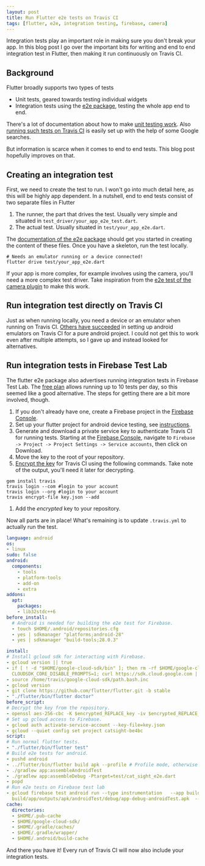 ```yaml
---
layout: post
title: Run Flutter e2e tests on Travis CI
tags: [flutter, e2e, integration testing, firebase, camera]
---
```


Integration tests play an important role in making sure you don't break your app. In this blog post I go over the important bits for writing and end to end integration test in Flutter, then making it run continuously on Travis CI.

## Background

Flutter broadly supports two types of tests

* Unit tests, geared towards testing individual widgets
* Integration tests using the [e2e package](https://pub.dev/packages/e2e), testing the whole app end to end.

There's a lot of documentation about how to make [unit testing work](https://flutter.dev/docs/cookbook/testing/widget/introduction). Also [running such tests on Travis CI](https://medium.com/flutter/test-flutter-apps-on-travis-3fd5142ecd8c) is easily set up with the help of some Google searches.

But information is scarce when it comes to end to end tests. This blog post hopefully improves on that.

## Creating an integration test

First, we need to create the test to run. I won't go into much detail here, as this will be highly app dependent. In a nutshell, end to end tests consist of two separate files in Flutter

1. The runner, the part that drives the test. Usually very simple and situated in `test_driver/your_app_e2e_test.dart`.
2. The actual test. Usually situated in `test/your_app_e2e.dart`.

The [documentation of the e2e package](https://pub.dev/packages/e2e) should get you started in creating the content of these files. Once you have a skeleton, run the test locally.

    # Needs an emulator running or a device connected!
    flutter drive test/your_app_e2e.dart

If your app is more complex, for example involves using the camera, you'll need a more complex test driver. Take inspiration from the [e2e test of the camera plugin](https://github.com/flutter/plugins/blob/master/packages/camera/example/test_driver/camera_e2e_test.dart) to make this work.

## Run integration test directly on Travis CI

Just as when running locally, you need a device or an emulator when running on Travis CI. [Others have succeeded](https://github.com/ankidroid/Anki-Android/blob/master/.travis.yml) in setting up android emulators on Travis CI for a pure android project. I could not get this to work even after multiple attempts, so I gave up and instead looked for alternatives.

## Run integration tests in Firebase Test Lab

The flutter e2e package also advertises running integration tests in Firebase Test Lab. The [free plan](https://firebase.google.com/pricing) allows running up to 10 tests per day, so this seemed like a good alternative. The steps for getting there are a bit more involved, though.

1. If you don't already have one, create a Firebase project in the [Firebase Console](https://console.firebase.google.com/).
1. Set up your flutter project for android device testing, see [instructions](https://pub.dev/packages/e2e#android-device-testing).
1. Generate and download a private service key to authenticate Travis CI for running tests. Starting at the [Firebase Console](https://console.firebase.google.com/), navigate to `Firebase -> Project -> Project Settings -> Service accounts`, then click on Download.
1. Move the key to the root of your repository.
1. [Encrypt the key](https://docs.travis-ci.com/user/encrypting-files/) for Travis CI using the following commands. Take note of the output, you'll need it later for decrypting.
```
gem install travis
travis login --com #login to your account
travis login --org #login to your account
travis encrypt-file key.json --add
```
1. Add the *encrypted* key to your repository.

Now all parts are in place! What's remaining is to update `.travis.yml` to actually run the test.

```yaml
language: android
os:
- linux
sudo: false
android:
  components:
    - tools
    - platform-tools
    - add-on
    - extra
addons:
  apt:
    packages:
    - lib32stdc++6
before_install:
  # Android is needed for building the e2e test for Firebase.
  - touch $HOME/.android/repositories.cfg
  - yes | sdkmanager "platforms;android-28"
  - yes | sdkmanager "build-tools;28.0.3"

install:
# Install gcloud sdk for interacting with Firebase.
- gcloud version || true
- if [ ! -d "$HOME/google-cloud-sdk/bin" ]; then rm -rf $HOME/google-cloud-sdk; export
  CLOUDSDK_CORE_DISABLE_PROMPTS=1; curl https://sdk.cloud.google.com | bash; fi
- source /home/travis/google-cloud-sdk/path.bash.inc
- gcloud version
- git clone https://github.com/flutter/flutter.git -b stable
- "./flutter/bin/flutter doctor"
before_script:
# Decrypt the key from the repository.
- openssl aes-256-cbc -K $encrypted_REPLACE_key -iv $encrypted_REPLACE_iv -in key.json.enc -out key.json -d
# Set up gcloud access to Firebase.
- gcloud auth activate-service-account --key-file=key.json
- gcloud --quiet config set project catsight-be4bc
script:
# Run normal flutter tests.
- "./flutter/bin/flutter test"
# Build e2e tests for android.
- pushd android
- ../flutter/bin/flutter build apk --profile # Profile mode, otherwise keys for signing are necessary.
- ./gradlew app:assembleAndroidTest
- ./gradlew app:assembleDebug -Ptarget=test/cat_sight_e2e.dart
- popd
# Run e2e tests on Firebase test lab
- gcloud firebase test android run --type instrumentation   --app build/app/outputs/apk/debug/app-debug.apk   --test
  build/app/outputs/apk/androidTest/debug/app-debug-androidTest.apk  --timeout 2m
cache:
  directories:
  - $HOME/.pub-cache
  - $HOME/google-cloud-sdk/
  - $HOME/.gradle/caches/
  - $HOME/.gradle/wrapper/
  - $HOME/.android/build-cache
```

And there you have it! Every run of Travis CI will now also include your integration tests.

